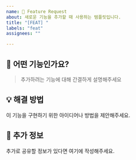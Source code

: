 ```yaml
---
name: 🚀 Feature Request
about: 새로운 기능을 추가할 때 사용하는 템플릿입니다.
title: "[FEAT] "
labels: "feat"
assignees: ""

---
```


## 🎯 어떤 기능인가요?

> 추가하려는 기능에 대해 간결하게 설명해주세요
>

## 💡 해결 방법
이 기능을 구현하기 위한 아이디어나 방법을 제안해주세요.


## 🚀 추가 정보
추가로 공유할 정보가 있다면 여기에 작성해주세요.
